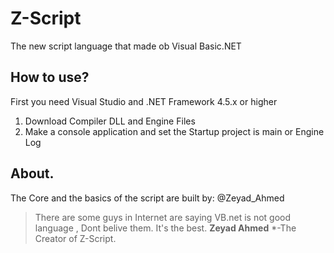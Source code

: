 # Z-Script
The new script language that made ob Visual Basic.NET
## How to use?
First you need Visual Studio and .NET Framework 4.5.x or higher
1. Download Compiler DLL and Engine Files
2. Make a console application and set the Startup project is main or Engine Log
## About.
The Core and the basics of the script are built by: @Zeyad_Ahmed
> There are some guys in Internet are saying VB.net is not good language , Dont belive them. It's the best.
>                                                                  **Zeyad Ahmed** *-The Creator of Z-Script.
